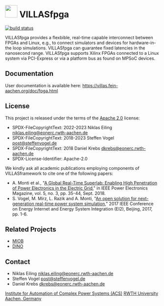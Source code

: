 # <img src="doc/pictures/villas_fpga.png" width=40 /> VILLASfpga

[![build status](https://git.rwth-aachen.de/acs/public/villas/fpga/fpga/badges/master/pipeline.svg)](https://git.rwth-aachen.de/acs/public/villas/fpga/fpga/-/pipelines/)

VILLASfpga provides a flexbible, real-time capable interconnect between FPGAs and Linux, e.g., to connect simulators and devices for hardware-in-the loop simulations. VILLASfpga can guarantee fixed latencies in the nanosecond range.
VILLASfpga supports Xilinx FPGAs connected to a Linux system via PCI-Express or via a platform bus as found on MPSoC devices.

## Documentation

User documentation is available here: <https://villas.fein-aachen.org/doc/fpga.html>

## License

This project is released under the terms of the [Apache 2.0](LICENSE) license:

- SPDX-FileCopyrightText: 2022-2023 Niklas Eiling <niklas.eiling@eonerc.rwth-aachen.de>
- SPDX-FileCopyrightText: 2018-2023 Steffen Vogel <post@steffenvogel.de>
- SPDX-FileCopyrightText: 2018 Daniel Krebs <dkrebs@eonerc.rwth-aachen.de>
- SPDX-License-Identifier: Apache-2.0

We kindly ask all academic publications employing components of VILLASframework to cite one of the following papers:

- A. Monti et al., "[A Global Real-Time Superlab: Enabling High Penetration of Power Electronics in the Electric Grid](https://ieeexplore.ieee.org/document/8458285/)," in IEEE Power Electronics Magazine, vol. 5, no. 3, pp. 35-44, Sept. 2018.
- S. Vogel, M. Mirz, L. Razik and A. Monti, "[An open solution for next-generation real-time power system simulation](http://ieeexplore.ieee.org/stamp/stamp.jsp?tp=&arnumber=8245739&isnumber=8244404)," 2017 IEEE Conference on Energy Internet and Energy System Integration (EI2), Beijing, 2017, pp. 1-6.

## Related Projects

- [MIOB](https://github.com/RWTH-ACS/miob)
- [DINO](https://github.com/RWTH-ACS/dino)

## Contact

- Niklas Eiling <niklas.eiling@eonerc.rwth-aachen.de>
- Steffen Vogel <post@steffenvogel.de>
- Daniel Krebs <dkrebs@eonerc.rwth-aachen.de>

[Institute for Automation of Complex Power Systems (ACS)](http://www.acs.eonerc.rwth-aachen.de)
[RWTH University Aachen, Germany](http://www.rwth-aachen.de)
